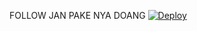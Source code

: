 FOLLOW JAN PAKE NYA DOANG
[![Deploy](https://www.herokucdn.com/deploy/button.svg)](https://heroku.com/deploy?template=https://github.com/iyyan18/BotWa-1)
